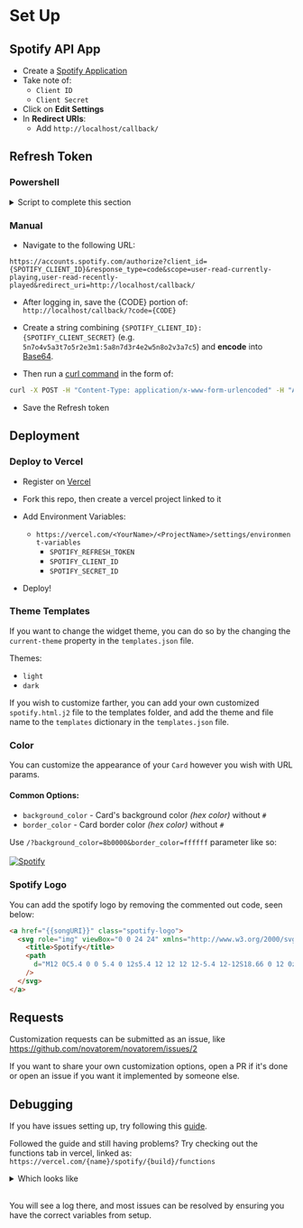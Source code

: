 # Set Up

## Spotify API App

- Create a [Spotify Application](https://developer.spotify.com/dashboard/applications)
- Take note of:
    - `Client ID`
    - `Client Secret`
- Click on **Edit Settings**
- In **Redirect URIs**:
    - Add `http://localhost/callback/`

## Refresh Token

### Powershell

<details>

<summary>Script to complete this section</summary>

```powershell
# Request Client ID and Client Secret from the user
$ClientId = Read-Host "Enter the Client ID"
$ClientSecret = Read-Host "Enter the Client Secret"

# Generate authorization URL with the required scopes
$RedirectUri = "http://localhost/callback/"
$Scope = "user-read-currently-playing user-read-recently-played"
$AuthorizationUrl = "https://accounts.spotify.com/authorize?client_id=$ClientId&response_type=code&scope=$([uri]::EscapeDataString($Scope))&redirect_uri=$([uri]::EscapeDataString($RedirectUri))"

# Open the URL in the browser to obtain the authorization code
Write-Host "Opening browser for authorization..."
Start-Process $AuthorizationUrl

# Request the authorization code obtained after login
$Code = Read-Host "Please enter the authorization code (part after '?code=' in the URL)"

# Generate Base64 string for authentication
$ClientBytes = [System.Text.Encoding]::UTF8.GetBytes("${ClientId}:${ClientSecret}")
$EncodedClientInfo = [Convert]::ToBase64String($ClientBytes)

# Make the request to obtain tokens (access_token and refresh_token)
$Response = Invoke-WebRequest -Uri "https://accounts.spotify.com/api/token" `
                               -Method POST `
                               -Headers @{
                                   "Authorization" = "Basic $EncodedClientInfo"
                                   "Content-Type" = "application/x-www-form-urlencoded"
                               } `
                               -Body "grant_type=authorization_code&redirect_uri=$([uri]::EscapeDataString($RedirectUri))&code=$Code"

# Process the response
$ResponseData = $Response.Content | ConvertFrom-Json

# Display the tokens to the user
Write-Host "`nAccess Token:" $ResponseData.access_token
Write-Host "`nRefresh Token:" $ResponseData.refresh_token

# Save tokens in variables for reuse
$AccessToken = $ResponseData.access_token
$RefreshToken = $ResponseData.refresh_token

# Confirm that the tokens were obtained successfully
Write-Host "`nTokens obtained successfully!"

```

</details>

### Manual

- Navigate to the following URL:

```
https://accounts.spotify.com/authorize?client_id={SPOTIFY_CLIENT_ID}&response_type=code&scope=user-read-currently-playing,user-read-recently-played&redirect_uri=http://localhost/callback/
```

- After logging in, save the {CODE} portion of: `http://localhost/callback/?code={CODE}`

- Create a string combining `{SPOTIFY_CLIENT_ID}:{SPOTIFY_CLIENT_SECRET}` (e.g. `5n7o4v5a3t7o5r2e3m1:5a8n7d3r4e2w5n8o2v3a7c5`) and **encode** into [Base64](https://base64.io/).

- Then run a [curl command](https://httpie.org/run) in the form of:

```sh
curl -X POST -H "Content-Type: application/x-www-form-urlencoded" -H "Authorization: Basic {BASE64}" -d "grant_type=authorization_code&redirect_uri=http://localhost/callback/&code={CODE}" https://accounts.spotify.com/api/token
```

- Save the Refresh token

## Deployment

### Deploy to Vercel

- Register on [Vercel](https://vercel.com/)

- Fork this repo, then create a vercel project linked to it

- Add Environment Variables:

    - `https://vercel.com/<YourName>/<ProjectName>/settings/environment-variables`
        - `SPOTIFY_REFRESH_TOKEN`
        - `SPOTIFY_CLIENT_ID`
        - `SPOTIFY_SECRET_ID`

- Deploy!

<!--

### Deploy to Heroku

[![Deploy](https://www.herokucdn.com/deploy/button.svg)](https://dashboard.heroku.com/new?template=https%3A%2F%2Fgithub.com%2Fnovatorem%2Fnovatorem)

- Create a Heroku application via the Heroku CLI or via the Heroku Dashboard. Connect the app with your GitHub repository and enable automatic builds <br>
  `PS. automatic build means that everytime you push changes to remote, heroku will rebuild and redeploy the app.`
    - To start the Flask server execute `heroku ps:scale web=1` once the build is completed.
- Or click the `Deploy to Heroku` button above to automatically start the deployment process.

### Run locally with Docker

- You need to have [Docker](https://docs.docker.com/get-docker/) installed.

- Add Environment Variables:
    - `SPOTIFY_REFRESH_TOKEN`
    - `SPOTIFY_CLIENT_ID`
    - `SPOTIFY_SECRET_ID`
- To run the service, open a terminal in the root folder of the repo: <br>
  Execute:
  ```
  docker compose up
  ```
- When finished, navigate to [http://localhost:5000/](http://localhost:5000/)
- To stop the service, open a terminal in the root folder of the repo: <br>
  Execute:
  ```
  docker compose down
  ```

## ReadMe

You can now use the following in your readme:

`[![Spotify](https://USER_NAME.vercel.app/api/spotify)](https://open.spotify.com/user/USER_NAME)`

## Customization

### Hide the EQ bar

Remove the `#` in front of `contentBar` in [line 81](https://github.com/novatorem/novatorem/blob/98ba4a8489ad86f5f73e95088e620e8859d28e71/api/spotify.py#L81) of current master, then the EQ bar will be hidden when you're in not currently playing anything.

### Status String

Have a string saying either "Vibing to:" or "Last seen playing:".

- Change [`height` to `height + 40`](https://github.com/novatorem/novatorem/blob/5194a689253ee4c89a9d365260d6050923d93dd5/api/templates/spotify.html.j2#L1-L2) (or whatever `margin-top` is set to)
- Uncomment [**.main**'s `margin-top`](https://github.com/novatorem/novatorem/blob/5194a689253ee4c89a9d365260d6050923d93dd5/api/templates/spotify.html.j2#L10)
- Uncomment [currentStatus](https://github.com/novatorem/novatorem/blob/5194a689253ee4c89a9d365260d6050923d93dd5/api/templates/spotify.html.j2#L93)
-->
### Theme Templates

If you want to change the widget theme, you can do so by the changing the `current-theme` property in the `templates.json` file.

Themes:

- `light`
- `dark`

If you wish to customize farther, you can add your own customized `spotify.html.j2` file to the templates folder, and add the theme and file name to the `templates` dictionary in the `templates.json` file.

### Color

You can customize the appearance of your `Card` however you wish with URL params.

#### Common Options:

- `background_color` - Card's background color _(hex color)_ without `#`
- `border_color` - Card border color _(hex color)_ without `#`

Use `/?background_color=8b0000&border_color=ffffff` parameter like so:  
&nbsp; <br> [![Spotify](https://spotify-readme-rodrigobrancaglions.vercel.app/api/spotify-playing?background_color=0d1117&border_color=ffffff)]()

### Spotify Logo

You can add the spotify logo by removing the commented out code, seen below:

```html
<a href="{{songURI}}" class="spotify-logo">
  <svg role="img" viewBox="0 0 24 24" xmlns="http://www.w3.org/2000/svg">
    <title>Spotify</title>
    <path
      d="M12 0C5.4 0 0 5.4 0 12s5.4 12 12 12 12-5.4 12-12S18.66 0 12 0zm5.521 17.34c-.24.359-.66.48-1.021.24-2.82-1.74-6.36-2.101-10.561-1.141-.418.122-.779-.179-.899-.539-.12-.421.18-.78.54-.9 4.56-1.021 8.52-.6 11.64 1.32.42.18.479.659.301 1.02zm1.44-3.3c-.301.42-.841.6-1.262.3-3.239-1.98-8.159-2.58-11.939-1.38-.479.12-1.02-.12-1.14-.6-.12-.48.12-1.021.6-1.141C9.6 9.9 15 10.561 18.72 12.84c.361.181.54.78.241 1.2zm.12-3.36C15.24 8.4 8.82 8.16 5.16 9.301c-.6.179-1.2-.181-1.38-.721-.18-.601.18-1.2.72-1.381 4.26-1.26 11.28-1.02 15.721 1.621.539.3.719 1.02.419 1.56-.299.421-1.02.599-1.559.3z"
    />
  </svg>
</a>
```

## Requests

Customization requests can be submitted as an issue, like https://github.com/novatorem/novatorem/issues/2

If you want to share your own customization options, open a PR if it's done or open an issue if you want it implemented by someone else.

## Debugging

If you have issues setting up, try following this [guide](https://youtu.be/n6d4KHSKqGk?t=615).

Followed the guide and still having problems?
Try checking out the functions tab in vercel, linked as:
`https://vercel.com/{name}/spotify/{build}/functions`

<details><summary>Which looks like</summary>

![image](https://user-images.githubusercontent.com/16753077/91338931-b0326680-e7a3-11ea-8178-5499e0e73250.png)

</details><br>

You will see a log there, and most issues can be resolved by ensuring you have the correct variables from setup.